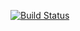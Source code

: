 [![Build Status](https://travis-ci.org/kuzzmi/elm-simple-blog.svg?branch=master)](https://travis-ci.org/kuzzmi/elm-simple-blog)

